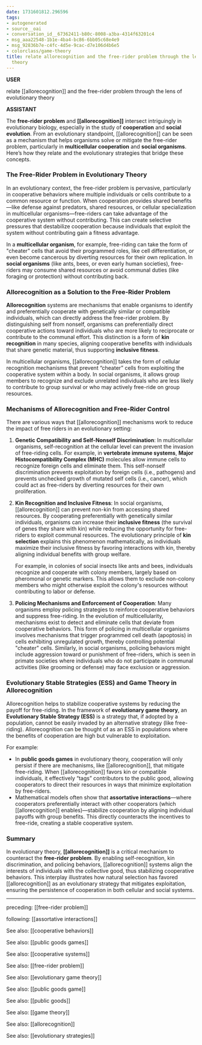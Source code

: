 ```yaml
---
date: 1731601812.296596
tags:
- autogenerated
- source__oai
- conversation_id__67362411-b80c-8008-a3ba-4314f63201c4
- msg_aaa22548-1b1e-4ba4-bc86-6bb05c68e4e9
- msg_92836b7e-c4fc-4d5e-9cac-d7e106d4b6e5
- colorclass/game-theory
title: relate allorecognition and the free-rider problem through the lens of evolutionary
  theory
---
```


**USER**

relate [[allorecognition]] and the free-rider problem through the lens of evolutionary theory


**ASSISTANT**

The **free-rider problem** and **[[allorecognition]]** intersect intriguingly in evolutionary biology, especially in the study of **cooperation** and **social evolution**. From an evolutionary standpoint, [[allorecognition]] can be seen as a mechanism that helps organisms solve or mitigate the free-rider problem, particularly in **multicellular cooperation** and **social organisms**. Here’s how they relate and the evolutionary strategies that bridge these concepts.

### The Free-Rider Problem in Evolutionary Theory
In an evolutionary context, the free-rider problem is pervasive, particularly in cooperative behaviors where multiple individuals or cells contribute to a common resource or function. When cooperation provides shared benefits—like defense against predators, shared resources, or cellular specialization in multicellular organisms—free-riders can take advantage of the cooperative system without contributing. This can create selective pressures that destabilize cooperation because individuals that exploit the system without contributing gain a fitness advantage.

In a **multicellular organism**, for example, free-riding can take the form of "cheater" cells that avoid their programmed roles, like cell differentiation, or even become cancerous by diverting resources for their own replication. In **social organisms** (like ants, bees, or even early human societies), free-riders may consume shared resources or avoid communal duties (like foraging or protection) without contributing back.

### Allorecognition as a Solution to the Free-Rider Problem
**Allorecognition** systems are mechanisms that enable organisms to identify and preferentially cooperate with genetically similar or compatible individuals, which can directly address the free-rider problem. By distinguishing self from nonself, organisms can preferentially direct cooperative actions toward individuals who are more likely to reciprocate or contribute to the communal effort. This distinction is a form of **kin recognition** in many species, aligning cooperative benefits with individuals that share genetic material, thus supporting **inclusive fitness**.

In multicellular organisms, [[allorecognition]] takes the form of cellular recognition mechanisms that prevent “cheater” cells from exploiting the cooperative system within a body. In social organisms, it allows group members to recognize and exclude unrelated individuals who are less likely to contribute to group survival or who may actively free-ride on group resources.

### Mechanisms of Allorecognition and Free-Rider Control
There are various ways that [[allorecognition]] mechanisms work to reduce the impact of free riders in an evolutionary setting:

1. **Genetic Compatibility and Self-Nonself Discrimination**: In multicellular organisms, self-recognition at the cellular level can prevent the invasion of free-riding cells. For example, in **vertebrate immune systems**, **Major Histocompatibility Complex (MHC)** molecules allow immune cells to recognize foreign cells and eliminate them. This self-nonself discrimination prevents exploitation by foreign cells (i.e., pathogens) and prevents unchecked growth of mutated self cells (i.e., cancer), which could act as free-riders by diverting resources for their own proliferation.

2. **Kin Recognition and Inclusive Fitness**: In social organisms, [[allorecognition]] can prevent non-kin from accessing shared resources. By cooperating preferentially with genetically similar individuals, organisms can increase their **inclusive fitness** (the survival of genes they share with kin) while reducing the opportunity for free-riders to exploit communal resources. The evolutionary principle of **kin selection** explains this phenomenon mathematically, as individuals maximize their inclusive fitness by favoring interactions with kin, thereby aligning individual benefits with group welfare.

   For example, in colonies of social insects like ants and bees, individuals recognize and cooperate with colony members, largely based on pheromonal or genetic markers. This allows them to exclude non-colony members who might otherwise exploit the colony's resources without contributing to labor or defense.

3. **Policing Mechanisms and Enforcement of Cooperation**: Many organisms employ policing strategies to reinforce cooperative behaviors and suppress free-riding. In the evolution of multicellularity, mechanisms exist to detect and eliminate cells that deviate from cooperative behaviors. This form of policing in multicellular organisms involves mechanisms that trigger programmed cell death (apoptosis) in cells exhibiting unregulated growth, thereby controlling potential "cheater" cells. Similarly, in social organisms, policing behaviors might include aggression toward or punishment of free-riders, which is seen in primate societies where individuals who do not participate in communal activities (like grooming or defense) may face exclusion or aggression.

### Evolutionary Stable Strategies (ESS) and Game Theory in Allorecognition
Allorecognition helps to stabilize cooperative systems by reducing the payoff for free-riding. In the framework of **evolutionary game theory**, an **Evolutionary Stable Strategy (ESS)** is a strategy that, if adopted by a population, cannot be easily invaded by an alternative strategy (like free-riding). Allorecognition can be thought of as an ESS in populations where the benefits of cooperation are high but vulnerable to exploitation.

For example:
- In **public goods games** in evolutionary theory, cooperation will only persist if there are mechanisms, like [[allorecognition]], that mitigate free-riding. When [[allorecognition]] favors kin or compatible individuals, it effectively “tags” contributors to the public good, allowing cooperators to direct their resources in ways that minimize exploitation by free-riders.
- Mathematical models often show that **assortative interactions**—where cooperators preferentially interact with other cooperators (which [[allorecognition]] enables)—stabilize cooperation by aligning individual payoffs with group benefits. This directly counteracts the incentives to free-ride, creating a stable cooperative system.

### Summary
In evolutionary theory, **[[allorecognition]]** is a critical mechanism to counteract the **free-rider problem**. By enabling self-recognition, kin discrimination, and policing behaviors, [[allorecognition]] systems align the interests of individuals with the collective good, thus stabilizing cooperative behaviors. This interplay illustrates how natural selection has favored [[allorecognition]] as an evolutionary strategy that mitigates exploitation, ensuring the persistence of cooperation in both cellular and social systems.


---

preceding: [[free-rider problem]]  


following: [[assortative interactions]]

See also: [[cooperative behaviors]]


See also: [[public goods games]]


See also: [[cooperative systems]]


See also: [[free-rider problem]]


See also: [[evolutionary game theory]]


See also: [[public goods game]]


See also: [[public goods]]


See also: [[game theory]]


See also: [[allorecognition]]


See also: [[evolutionary strategies]]